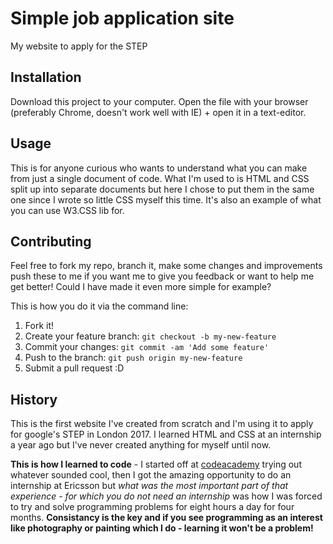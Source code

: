 # Simple job application site
My website to apply for the STEP 

## Installation
Download this project to your computer. Open the file with your browser (preferably Chrome, doesn't work well with IE) + open it in a text-editor. 

## Usage

This is for anyone curious who wants to understand what you can make from just a single document of code. What I'm used to is HTML and CSS split up into separate documents but here I chose to put them in the same one since I wrote so little CSS myself this time. It's also an example of what you can use W3.CSS lib for. 

## Contributing

Feel free to fork my repo, branch it, make some changes and improvements push these to me if you want me to give you feedback or want to help me get better! Could I have made it even more simple for example? 

This is how you do it via the command line:  
1. Fork it!  
2. Create your feature branch: `git checkout -b my-new-feature`  
3. Commit your changes: `git commit -am 'Add some feature'`  
4. Push to the branch: `git push origin my-new-feature`  
5. Submit a pull request :D

## History

This is the first website I've created from scratch and I'm using it to apply for google's STEP in London 2017. I learned HTML and CSS at an internship a year ago but I've never created anything for myself until now.  

**This is how I learned to code** - I started off at [codeacademy](https://www.codeacademy.com) trying out whatever sounded cool, then I got the amazing opportunity to do an internship at Ericsson but _what was the most important part of that experience - for which you do not need an internship_ was how I was forced to try and solve programming problems for eight hours a day for four months. **Consistancy is the key and if you see programming as an interest like photography or painting which I do - learning it won't be a problem!**
